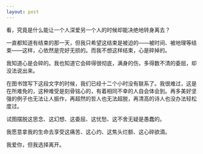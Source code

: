 ```yaml
---
layout: post
---
```

看，究竟是什么能让一个人深爱另一个人的时候却能决绝地转身离去？

一直都知道有结束的那一天，但我只希望这结束是被迫的——被时间、被地理等结束——这样，心依然是完好无损的。而我不想这样结束，心是碎掉的。

我知道心是会碎的。我也知道它会碎得很彻底，满身的伤，多得数不清的委屈，却没法说出来。

在图书馆写下这段文字的时候，我们已经十二个小时没有联系了。我很难过，这是在所难免的，这种难受是刻骨铭心的，有着相同不幸的人自会体会到。再多美好坚强的例子也无法让人振作，再超然的哲人也无法超脱，再清高的诗人也没办法轻松度过。

试图摆脱这思念、这幻想、这委屈、这忧愁、这不舍无疑是愚蠢的。

我愿意拿我的生命去享受这痛苦、这心灼、这焦头烂额、这心碎欲滴。

我爱你，但我选择离开。